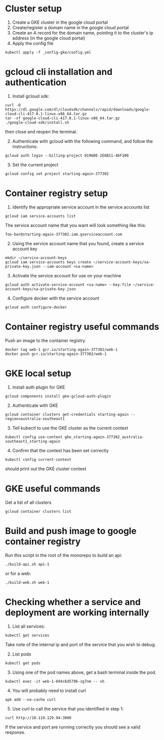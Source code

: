 # Cluster setup

1. Create a GKE cluster in the google cloud portal
2. Create/register a domain name in the google cloud portal
3. Create an A record for the domain name, pointing it to the cluster's ip address (in the google cloud portal)
4. Apply the config file

```
kubectl apply -f _config-gke/config.yml
```

# gcloud cli installation and authentication

1. Install gcloud sdk:

```
curl -O https://dl.google.com/dl/cloudsdk/channels/rapid/downloads/google-cloud-cli-417.0.1-linux-x86_64.tar.gz
tar -xf google-cloud-cli-417.0.1-linux-x86_64.tar.gz
./google-cloud-sdk/install.sh
```

then close and reopen the terminal.

2. Authenticate with gcloud with the following command, and follow the instructions:

```
gcloud auth login --billing-project 01960E-2E6B11-46F100
```

3. Set the current project

```
gcloud config set project starting-again-377302
```

# Container registry setup

1. Identify the appropriate service account in the service accounts list

```
gcloud iam service-accounts list
```

The service account name that you want will look something like this:

```
foo-bar@starting-again-377302.iam.gserviceaccount.com
```

2. Using the service account name that you found, create a service account key

```
mkdir ~/service-account-keys
gcloud iam service-accounts keys create ~/service-account-keys/sa-private-key.json --iam-account <sa-name>
```

3. Activate the service account for use on your machine

```
gcloud auth activate-service-account <sa-name> --key-file ~/service-account-keys/sa-private-key.json
```

4. Configure docker with the service account

```
gcloud auth configure-docker
```

# Container registry useful commands

Push an image to the container registry

```
docker tag web-1 gcr.io/starting-again-377302/web-1
docker push gcr.io/starting-again-377302/web-1
```

# GKE local setup

1. Install auth plugin for GKE

```
gcloud components install gke-gcloud-auth-plugin
```

2. Authenticate with GKE

```
gcloud container clusters get-credentials starting-again --region=australia-southeast1
```

3. Tell kubectl to use the GKE cluster as the current context

```
kubectl config use-context gke_starting-again-377302_australia-southeast1_starting-again
```

4. Confirm that the context has been set correctly

```
kubectl config current-context
```

should print out the GKE cluster context

# GKE useful commands

Get a list of all clusters

```
gcloud container clusters list
```

# Build and push image to google container registry

Run this script in the root of the monorepo to build an api:

```
./build-api.sh api-1
```

or for a web:

```
./build-web.sh web-1
```

# Checking whether a service and deployment are working internally

1. List all services:

```
kubectl get services
```

Take note of the internal ip and port of the service that you wish to debug.

2. List pods

```
kubectl get pods
```

3. Using one of the pod names above, get a bash terminal inside the pod.

```
kubectl exec -it web-1-694c6d5796-zg7nm -- sh
```

4. You will probably need to install curl

```
apk add --no-cache curl
```

5. Use curl to call the service that you identified in step 1:

```
curl http://10.110.129.94:3000
```

If the service and port are running correctly you should see a valid response.
